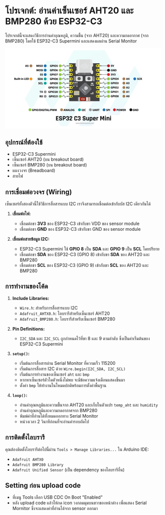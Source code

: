 # โปรเจกต์: อ่านค่าเซ็นเซอร์ AHT20 และ BMP280 ด้วย ESP32-C3

โปรเจกต์นี้จะแสดงวิธีการอ่านค่าอุณหภูมิ, ความชื้น (จาก AHT20) และความกดอากาศ (จาก BMP280) โดยใช้ ESP32-C3 Supermini และแสดงผลผ่าน Serial Monitor

![ESP32-C3 Supermini Pinout](esp32c3.jpg)

## อุปกรณ์ที่ต้องใช้

*   ESP32-C3 Supermini
*   เซ็นเซอร์ AHT20 (บน breakout board)
*   เซ็นเซอร์ BMP280 (บน breakout board)
*   แผงวงจร (Breadboard)
*   สายไฟ

## การเชื่อมต่อวงจร (Wiring)

เซ็นเซอร์ทั้งสองตัวนี้ใช้วิธีการสื่อสารแบบ I2C เราจึงสามารถเชื่อมต่อเข้ากับบัส I2C เดียวกันได้

1.  **เชื่อมต่อไฟ:**
    *   เชื่อมต่อขา **3V3** ของ ESP32-C3 เข้ากับขา VDD ของ sensor module
    *   เชื่อมต่อขา **GND** ของ ESP32-C3 เข้ากับขา GND ของ sensor module

2.  **เชื่อมต่อสายข้อมูล I2C:**
    *   ESP32-C3 Supermini ใช้ **GPIO 8** เป็น **SDA** และ **GPIO 9** เป็น **SCL** โดยปริยาย
    *   เชื่อมต่อขา **SDA** ของ ESP32-C3 (GPIO 8) เข้ากับขา **SDA** ของ AHT20 และ BMP280
    *   เชื่อมต่อขา **SCL** ของ ESP32-C3 (GPIO 9) เข้ากับขา **SCL** ของ AHT20 และ BMP280

## การทำงานของโค้ด

1.  **Include Libraries:**
    *   `Wire.h`: สำหรับการสื่อสารแบบ I2C
    *   `Adafruit_AHTX0.h`: ไลบรารีสำหรับเซ็นเซอร์ AHT20
    *   `Adafruit_BMP280.h`: ไลบรารีสำหรับเซ็นเซอร์ BMP280

2.  **Pin Definitions:**
    *   `I2C_SDA` และ `I2C_SCL` ถูกกำหนดไว้ที่ขา 8 และ 9 ตามลำดับ ซึ่งเป็นค่าเริ่มต้นของ ESP32-C3 Supermini

3.  **`setup()`:**
    *   เริ่มต้นการสื่อสารผ่าน Serial Monitor ที่ความเร็ว 115200
    *   เริ่มต้นการสื่อสาร I2C ด้วย `Wire.begin(I2C_SDA, I2C_SCL)`
    *   เริ่มต้นการทำงานของเซ็นเซอร์ `aht` และ `bmp`
    *   หากหาเซ็นเซอร์ตัวใดตัวหนึ่งไม่พบ จะมีข้อความแจ้งเตือนแสดงขึ้นมา
    *   ตั้งค่า `bmp` ให้ทำงานในโหมดปกติพร้อมการตั้งค่าพื้นฐาน

4.  **`loop()`:**
    *   อ่านค่าอุณหภูมิและความชื้นจาก AHT20 และเก็บในตัวแปร `temp_aht` และ `humidity`
    *   อ่านค่าอุณหภูมิและความกดอากาศจาก BMP280
    *   พิมพ์ค่าที่อ่านได้ทั้งหมดออกทาง Serial Monitor
    *   หน่วงเวลา 2 วินาทีก่อนที่จะอ่านค่ารอบถัดไป

## การติดตั้งไลบรารี

คุณต้องติดตั้งไลบรารีต่อไปนี้ผ่าน `Tools > Manage Libraries...` ใน Arduino IDE:
*   `Adafruit AHTX0`
*   `Adafruit BMP280 Library`
*   `Adafruit Unified Sensor` (เป็น dependency ของไลบรารีอื่น)

## Setting ก่อน upload code
*   ที่เมนู Tools เลือก USB CDC On Boot "Enabled"
*   หลัง upload code แล้วให้กด icon วงกลมมุมบนขวาของหน้าต่าง เพื่อแสดง Serial Mornitor ซึ่งจะแสดงค่าที่อ่านได้จาก sensor ออกมา

